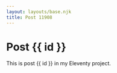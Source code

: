 ```yaml
---
layout: layouts/base.njk
title: Post 11908
---
```


# Post {{ id }}

This is post {{ id }} in my Eleventy project.

